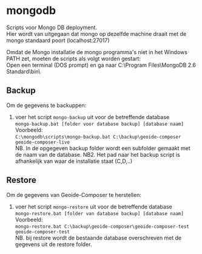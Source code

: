 # mongodb
Scripts voor Mongo DB deployment.   
Hier wordt van uitgegaan dat mongo op dezelfde machine draait met de mongo standaard poort (localhost:27017)  

Omdat de Mongo installatie de mongo programma's niet in het Windows PATH zet, moeten de scripts als volgt worden gestart:    
Open een terminal (DOS prompt) en ga naar C:\Program Files\MongoDB 2.6 Standard\bin\   


## Backup
Om de gegevens te backuppen:  
1. voer het script ``mongo-backup`` uit voor de betreffende database   
   ``mongo-backup.bat [folder voor database backup] [database naam]``  
   Voorbeeld:   
   ``C:\mongodb\scripts\mongo-backup.bat C:\backup\geoide-composer geoide-composer-live``  
    NB. In de opgegeven backup folder wordt een subfolder gemaakt met de naam van de database.
    NB2. Het pad naar het backup script is afhankelijk van waar de installatie staat (C,D,..)


## Restore
Om de gegevens van Geoide-Composer te herstellen:  
1. voer het script ``mongo-restore`` uit voor de betreffende database  
   ``mongo-restore.bat [folder van database backup] [database naam]``  
   Voorbeeld:   
   ``mongo-restore.bat C:\backup\geoide-composer\geoide-composer-test geoide-composer-test ``  
   NB. bij restore wordt de bestaande database overschreven met de gegevens uit de restore folder.  
    

